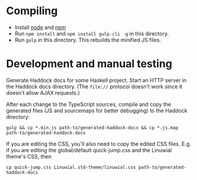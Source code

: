 # Compiling

* Install [node](https://nodejs.org/) and [npm](https://www.npmjs.com)
* Run `npm install` and `npm install gulp-cli -g` in this directory.
* Run `gulp` in this directory. This rebuilds the minified JS files.

# Development and manual testing

Generate Haddock docs for some Haskell project. Start an HTTP server in the Haddock docs directory.
(The `file://` protocol doesn't work since it doesn't allow AJAX requests.)

After each change to the TypeScript sources, compile and copy the generated files (JS and sourcemaps for better debugging) to the Haddock directory:

```
gulp && cp *.min.js path-to/generated-haddock-docs && cp *.js.map path-to/generated-haddock-docs
```

If you are editing the CSS, you'll also need to copy the edited CSS files. E.g. if you are editing the global/default quick-jump.css and the Linuwial theme's CSS, then

```
cp quick-jump.css Linuwial.std-theme/linuwial.css path-to/generated-haddock-docs
```
